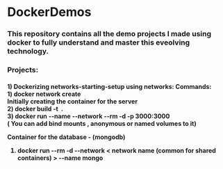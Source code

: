 # DockerDemos
<h3>This repository contains all the demo projects I made using docker to fully understand and master this eveolving technology.</h3>

<h3>
Projects:
</h3>
<h4>
1) Dockerizing networks-starting-setup using networks:
  Commands:<br>
  1) docker network create <network name> <br>
  Initially creating the container for the server<br>
  2) docker build -t <image name> . <br>
  3) docker run --name <container name> --network <network name> --rm -d -p 3000:3000 <container name> <br> ( You can add bind mounts , anonymous or named volumes to it)
  
  Container for the database - (mongodb)
  1) docker run --rm -d --network < network name (common for shared containers) > --name <container name> mongo <br>
  
  </h4>
